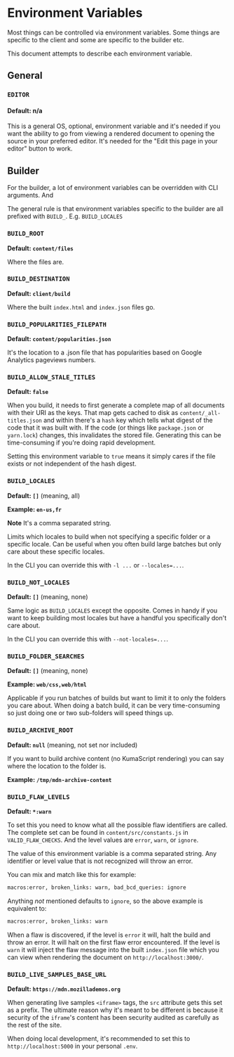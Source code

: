 # Environment Variables

Most things can be controlled via environment variables. Some things are
specific to the client and some are specific to the builder etc.

This document attempts to describe each environment variable.

## General

### `EDITOR`

#### Default: n/a

This is a general OS, optional, environment variable and it's needed
if you want the ability to go from viewing a rendered document to
opening the source in your preferred editor. It's needed for the
"Edit this page in your editor" button to work.

## Builder

For the builder, a lot of environment variables can be overridden with
CLI arguments. And

The general rule is that environment variables specific to the builder are
all prefixed with `BUILD_`. E.g. `BUILD_LOCALES`

### `BUILD_ROOT`

**Default: `content/files`**

Where the files are.

### `BUILD_DESTINATION`

**Default: `client/build`**

Where the built `index.html` and `index.json` files go.

### `BUILD_POPULARITIES_FILEPATH`

**Default: `content/popularities.json`**

It's the location to a .json file that has popularities based on
Google Analytics pageviews numbers.

### `BUILD_ALLOW_STALE_TITLES`

**Default: `false`**

When you build, it needs to first generate a complete map of all documents
with their URI as the keys. That map gets cached to disk as
`content/_all-titles.json` and within there's a `hash` key which tells
what digest of the code that it was built with. If the code (or
things like `package.json` or `yarn.lock`) changes, this invalidates
the stored file.
Generating this can be time-consuming if you're doing rapid development.

Setting this environment variable to `true` means it simply cares if
the file exists or not independent of the hash digest.

### `BUILD_LOCALES`

**Default: `[]`** (meaning, all)

**Example: `en-us,fr`**

**Note** It's a comma separated string.

Limits which locales to build when not specifying a specific folder or a
specific locale. Can be useful when you often build large batches but
only care about these specific locales.

In the CLI you can override this with `-l ...` or `--locales=...`.

### `BUILD_NOT_LOCALES`

**Default: `[]`** (meaning, none)

Same logic as `BUILD_LOCALES` except the opposite.
Comes in handy if you want to keep building most locales but have a handful
you specifically don't care about.

In the CLI you can override this with `--not-locales=...`.

### `BUILD_FOLDER_SEARCHES`

**Default: `[]`** (meaning, none)

**Example: `web/css,web/html`**

Applicable if you run batches of builds but want to limit it to only the
folders you care about.
When doing a batch build, it can be very time-consuming so just doing
one or two sub-folders will speed things up.

### `BUILD_ARCHIVE_ROOT`

**Default: `null`** (meaning, not set nor included)

If you want to build archive content (no KumaScript rendering) you
can say where the location to the folder is.

**Example: `/tmp/mdn-archive-content`**

### `BUILD_FLAW_LEVELS`

**Default: `*:warn`**

To set this you need to know what all the possible flaw identifiers are called.
The complete set can be found in `content/src/constants.js` in
`VALID_FLAW_CHECKS`. And the level values are `error`, `warn`, or `ignore`.

The value of this environment variable is a comma separated string. Any
identifier or level value that is not recognized will throw an error.

You can mix and match like this for example:

```sh
macros:error, broken_links: warn, bad_bcd_queries: ignore
```

Anything _not_ mentioned defaults to `ignore`, so the above example
is equivalent to:

```sh
macros:error, broken_links: warn
```

When a flaw is discovered, if the level is `error` it will, halt the build
and throw an error. It will halt on the first flaw error encountered.
If the level is `warn` it will inject the flaw message into the built
`index.json` file which you can view when rendering the document on
`http://localhost:3000/`.

### `BUILD_LIVE_SAMPLES_BASE_URL`

**Default: `https://mdn.mozillademos.org`**

When generating live samples `<iframe>` tags, the `src` attribute gets this
set as a prefix. The ultimate reason why it's meant to be different is
because it security of the `iframe`'s content has been security audited as
carefully as the rest of the site.

When doing local development, it's recommended to set this to
`http://localhost:5000` in your personal `.env`.
